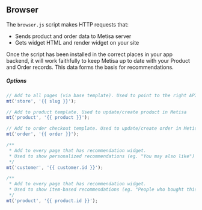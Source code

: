 ## Browser

The `browser.js` script makes HTTP requests that:
- Sends product and order data to Metisa server
- Gets widget HTML and render widget on your site

Once the script has been installed in the correct places in your app backend, it will work faithfully to keep Metisa up to date with your Product and Order records. This data forms the basis for recommendations.

##### Options

```js
// Add to all pages (via base template). Used to point to the right API endpoint
mt('store', '{{ slug }}');

// Add to product template. Used to update/create product in Metisa
mt('product', '{{ product }}');

// Add to order checkout template. Used to update/create order in Metisa
mt('order', '{{ order }}');

/**
 * Add to every page that has recommendation widget.
 * Used to show personalized recommendations (eg. "You may also like")
 */
mt('customer', '{{ customer.id }}');

/**
 * Add to every page that has recommendation widget.
 * Used to show item-based recommendations (eg. "People who bought this also bought")
 */
mt('product', '{{ product.id }}');
```
